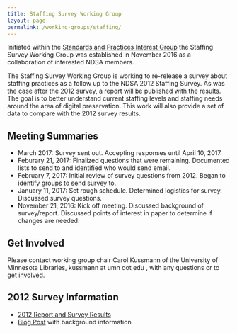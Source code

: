 ```yaml
---
title: Staffing Survey Working Group
layout: page
permalink: /working-groups/staffing/
---
```

Initiated within the [Standards and Practices Interest Group](http://ndsa.org/working-groups/standards-and-practices/) the Staffing Survey Working Group was established in November 2016 as a collaboration of interested NDSA members.  

The Staffing Survey Working Group is working to re-release a survey about staffing practices as a follow up to the NDSA 2012 Staffing Survey.  As was the case after the 2012 survey, a report will be published with the results.  The goal is to better understand current staffing levels and staffing needs around the area of digital preservation.  This work will also provide a set of data to compare with the 2012 survey results.   


## Meeting Summaries
* March 2017: Survey sent out.  Accepting responses until April 10, 2017.
* Feburary 21, 2017: Finalized questions that were remaining.  Documented lists to send to and identified who would send email.  
* February 7, 2017: Initial review of survey questions from 2012.  Began to identify groups to send survey to. 
* January 11, 2017: Set rough schedule.  Determined logistics for survey.  Discussed survey questions.
* November 21, 2016: Kick off meeting.  Discussed background of survey/report.  Discussed points of interest in paper to determine if changes are needed.  

## Get Involved
Please contact working group chair Carol Kussmann of the University of Minnesota Libraries, kussmann at umn dot edu , with any questions or to get involved.  


## 2012 Survey Information
* [2012 Report and Survey Results](http://ndsa.org/documents/NDSA-Staffing-Survey-Report-Final122013.pdf)
* [Blog Post](http://blogs.loc.gov/thesignal/2013/12/just-released-staffing-for-effective-digital-preservation-an-ndsa-report/) with background information
